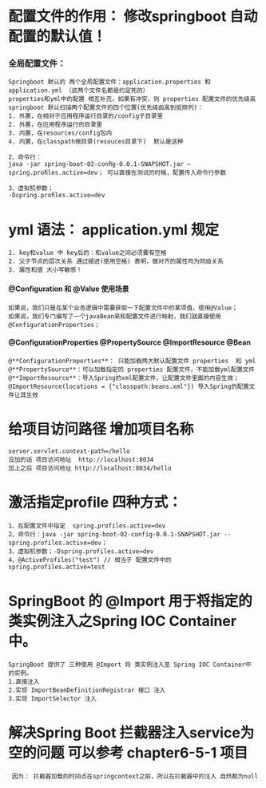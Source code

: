 # 配置文件的作用： 修改springboot 自动配置的默认值！

### 全局配置文件：
    Springboot 默认的 两个全局配置文件：application.properties 和 application.yml （这两个文件名都是约定死的）
    properties和yml中的配置 相互补充，如果有冲突，则 properties 配置文件的优先级高
    springboot 默认扫描两个配置文件的四个位置(优先级由高到低排列)：
    1. 外置，在相对于应用程序运行目录的/config子目录里
    2. 外置，在应用程序运行的目录里
    3. 内置，在resources/config包内
    4. 内置，在classpath根目录(resouces目录下)  默认是这种

    2、命令行：
    java -jar spring-boot-02-conﬁg-0.0.1-SNAPSHOT.jar –spring.proﬁles.active=dev； 可以直接在测试的时候，配置传入命令行参数
    
    3、虚拟机参数；
    -Dspring.proﬁles.active=dev

# yml 语法： application.yml 规定 
    1. key和value 中 key后的：和value之间必须要有空格
    2. 父子节点的层次关系 通过缩进(使用空格) 表明，做对齐的属性均为同级关系
    3. 属性和值 大小写敏感！


#### @Configuration 和 @Value 使用场景
    如果说，我们只是在某个业务逻辑中需要获取一下配置文件中的某项值，使用@Value；
    如果说，我们专门编写了一个javaBean来和配置文件进行映射，我们就直接使用@ConfigurationProperties；


#### @ConfigurationProperties @PropertySource   @ImportResource   @Bean
    @**ConfigurationProperties**： 只能加载两大默认配置文件 properties  和 yml 
    @**PropertySource**：可以加载指定的 properties 配置文件，不能加载yml配置文件
    @**ImportResource**：导入Spring的xml配置文件，让配置文件里面的内容生效；
    @ImportResource(locations = {"classpath:beans.xml"}) 导入Spring的配置文件让其生效



# 给项目访问路径 增加项目名称 
    server.servlet.context-path=/hello
    没加的话 项目访问地址  http://localhost:8034
    加上之后 项目访问地址 http://localhost:8034/hello



# 激活指定profile 四种方式：
	1、在配置文件中指定  spring.profiles.active=dev
	2、命令行：java -jar spring-boot-02-config-0.0.1-SNAPSHOT.jar --spring.profiles.active=dev；
	3、虚拟机参数；-Dspring.profiles.active=dev
	4、@ActiveProfiles("test") // 相当于 配置文件中的 spring.profiles.active=test
		


# SpringBoot 的 @Import 用于将指定的类实例注入之Spring IOC Container中。 
    SpringBoot 提供了 三种使用 @Import 将 类实例注入至 Spring IOC Container中 的实例。
    1.直接注入
    2.实现 ImportBeanDefinitionRegistrar 接口 注入
    3.实现 ImportSelector 注入


#  解决Spring Boot 拦截器注入service为空的问题  可以参考 chapter6-5-1 项目 
     因为： 拦截器加载的时间点在springcontext之前，所以在拦截器中的注入 自然都为null


